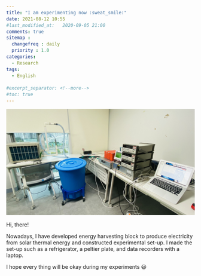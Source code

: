 ```yaml
---
title: "I am experimenting now :sweat_smile:"
date: 2021-08-12 10:55
#last_modified_at:   2020-09-05 21:00
comments: true 
sitemap :
  changefreq : daily
  priority : 1.0
categories:
  - Research
tags:
  - English

#excerpt_separator: <!--more-->
#toc: true
---
```


![Hello](/assets/images/0812_1.png)

Hi, there!

Nowadays, I have developed energy harvesting block to produce electricity from solar thermal energy and constructed experimental set-up. I made the set-up such as a refrigerator, a peltier plate, and data recorders with a laptop. 

I hope every thing will be okay during my experiments :smiley:

